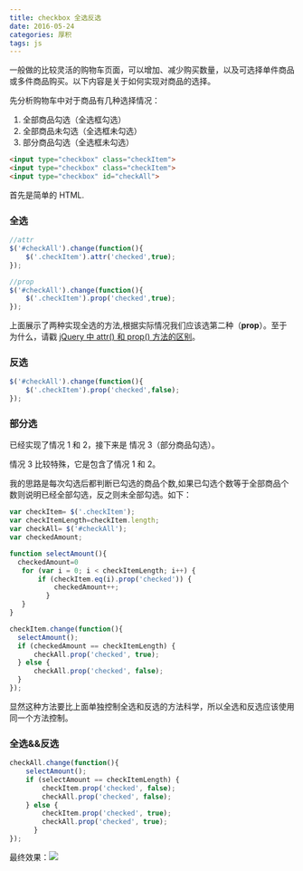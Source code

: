 ```yaml
---
title: checkbox 全选反选
date: 2016-05-24
categories: 厚积
tags: js
---
```

一般做的比较灵活的购物车页面，可以增加、减少购买数量，以及可选择单件商品或多件商品购买。以下内容是关于如何实现对商品的选择。
<!--more-->
先分析购物车中对于商品有几种选择情况：

1. 全部商品勾选（全选框勾选）
2. 全部商品未勾选（全选框未勾选）
3. 部分商品勾选（全选框未勾选）

```html
<input type="checkbox" class="checkItem">
<input type="checkbox" class="checkItem">
<input type="checkbox" id="checkAll">
```
首先是简单的 HTML.

### 全选
```javascript
//attr
$('#checkAll').change(function(){
    $('.checkItem').attr('checked',true);
});

//prop
$('#checkAll').change(function(){
    $('.checkItem').prop('checked',true);
});
```
上面展示了两种实现全选的方法,根据实际情况我们应该选第二种（**prop**）。至于为什么，请戳 [jQuery 中 attr() 和 prop() 方法的区别]。

### 反选
```javascript
$('#checkAll').change(function(){
    $('.checkItem').prop('checked',false);
});
```
### 部分选
已经实现了情况 1 和 2，接下来是 情况 3（部分商品勾选）。

情况 3 比较特殊，它是包含了情况 1 和 2。

我的思路是每次勾选后都判断已勾选的商品个数,如果已勾选个数等于全部商品个数则说明已经全部勾选，反之则未全部勾选。如下：

```javascript
var checkItem= $('.checkItem');
var checkItemLength=checkItem.length;
var checkAll= $('#checkAll');
var checkedAmount;

function selectAmount(){
  checkedAmount=0
   for (var i = 0; i < checkItemLength; i++) {
       if (checkItem.eq(i).prop('checked')) {
           checkedAmount++;
         }
   }
}

checkItem.change(function(){
  selectAmount();
  if (checkedAmount == checkItemLength) {
      checkAll.prop('checked', true);
  } else {
      checkAll.prop('checked', false);
  }
});
```
显然这种方法要比上面单独控制全选和反选的方法科学，所以全选和反选应该使用同一个方法控制。

### 全选&&反选

```javascript
checkAll.change(function(){
    selectAmount();
    if (selectAmount == checkItemLength) {
        checkItem.prop('checked', false);
        checkAll.prop('checked', false);
    } else {
        checkItem.prop('checked', true);
        checkAll.prop('checked', true);
      }
});
```
最终效果：![](http://7xopm5.com1.z0.glb.clouddn.com/2016/05/24/9d60f1eded212cbce205887498061c1e.gif)

[jQuery 中 attr() 和 prop() 方法的区别]:https://github.com/JChehe/blog/blob/master/posts/jQuery%20%E7%9A%84%20attr%20%E4%B8%8E%20prop%20%E7%9A%84%E5%8C%BA%E5%88%AB.md
